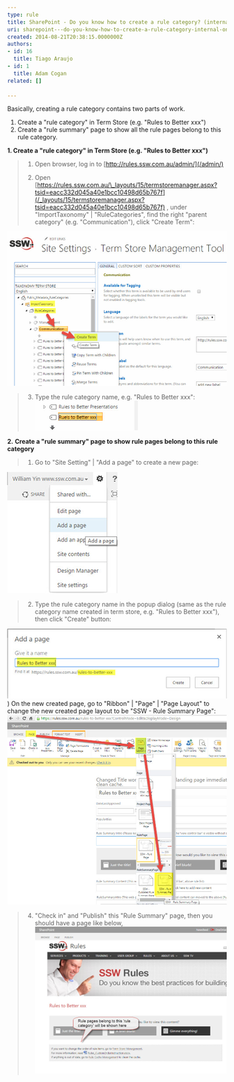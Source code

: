 ```yaml
---
type: rule
title: SharePoint - Do you know how to create a rule category? (internal only)
uri: sharepoint---do-you-know-how-to-create-a-rule-category-internal-only
created: 2014-08-21T20:38:15.0000000Z
authors:
- id: 16
  title: Tiago Araujo
- id: 1
  title: Adam Cogan
related: []

---
```


Basically, creating a rule category contains two parts of work.

1. Create a "rule category" in Term Store (e.g. "Rules to Better xxx")
2. Create a "rule summary" page to show all the rule pages belong to this rule category.



 



 **1. Create a "rule category" in Term Store (e.g. "Rules to Better xxx")**   



> 1) Open browser, log in to [http://rules.ssw.com.au/admin/](/admin/)
> 
> 
> 2) Open [https://rules.ssw.com.au/\_layouts/15/termstoremanager.aspx?tsid=eacc332d045a40e1bcc10498d65b767f](/_layouts/15/termstoremanager.aspx?tsid=eacc332d045a40e1bcc10498d65b767f) , under "ImportTaxonomy" | "RuleCategories", find the right "parent category" (e.g. "Communication"), click "Create Term":
> 
![](rulecategor1.jpg)
> 3) Type the rule category name, e.g. "Rules to Better xxx":
![](rulecategor2.jpg)

**2.** **Create a "rule summary" page to show rule pages belong to this rule category** 

> 1) Go to "Site Setting" | "Add a page" to create a new page:
> 
![](rulecategor3.jpg)
> 
> 2) Type the rule category name in the popup dialog (same as the rule category name created in term store, e.g. "Rules to Better xxx"), then click "Create" button:
> 
![a friendly url will be automatically generated3](rulecategor4.jpg)) On the new created page, go to "Ribbon" | "Page" | "Page Layout" to change the new created page layout to be "SSW - Rule Summary Page":
![](rulecategor5.jpg)
> 4) "Check in" and "Publish" this "Rule Summary" page, then you should have a page like below,
![Any futher created "rule pages" belong to this "rule category" will be listed on this page](rulecategor6.jpg)
